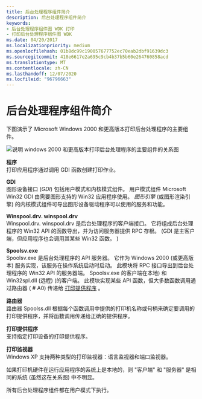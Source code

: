 ```yaml
---
title: 后台处理程序组件简介
description: 后台处理程序组件简介
keywords:
- 后台处理程序组件图 WDK 打印
- 打印后台处理程序组件图 WDK
ms.date: 04/20/2017
ms.localizationpriority: medium
ms.openlocfilehash: 01b8dc99c190057677752ec70eab2dbf91639dc3
ms.sourcegitcommit: 418e6617e2a695c9cb4b37b5b60e264760858acd
ms.translationtype: MT
ms.contentlocale: zh-CN
ms.lasthandoff: 12/07/2020
ms.locfileid: "96796663"
---
```

# <a name="introduction-to-spooler-components"></a>后台处理程序组件简介





下图演示了 Microsoft Windows 2000 和更高版本打印后台处理程序的主要组件。

![说明 windows 2000 和更高版本打印后台处理程序的主要组件的关系图](images/spoocomp.png)

<a href="" id="application-"></a>**程序**   
打印应用程序通过调用 GDI 函数创建打印作业。

<a href="" id="gdi-"></a>**GDI**   
图形设备接口 (*GDI*) 包括用户模式和内核模式组件。 用户模式组件 Microsoft Win32 GDI 由需要图形支持的 Win32 应用程序使用。 *图形引擎* (或图形渲染引擎) 的内核模式组件可导出图形设备驱动程序可以使用的服务和功能。

<a href="" id="winspool-drv-"></a>**Winspool.drv. winspool.drv**   
Winspool.drv. winspool.drv 是后台处理程序的客户端接口。 它将组成后台处理程序的 Win32 API 的函数导出，并为访问服务器提供 RPC 存根。  (GDI 是主客户端，但应用程序也会调用其某些 Win32 函数。 ) 

<a href="" id="spoolsv-exe-"></a>**Spoolsv.exe**   
Spoolsv.exe 是后台处理程序的 API 服务器。 它作为 Windows 2000 (或更高版本) 服务实现，该服务在操作系统启动时启动。 此模块将 RPC 接口导出到后台处理程序的 Win32 API 的服务器端。 Spoolsv.exe 的客户端在本地) 和 Win32spl.dll (远程)  (的客户端。 此模块实现某些 API 函数，但大多数函数调用通过路由器 ( # A0) 传递给 [打印提供程序](print-providers.md) 。

<a href="" id="router-"></a>**路由器**   
路由器 Spoolss.dll 根据每个函数调用中提供的打印机名称或句柄来确定要调用的打印提供程序，并将函数调用传递给正确的提供程序。

<a href="" id="print-provider-"></a>**打印提供程序**   
支持指定打印设备的打印提供程序。

<a href="" id="print-monitor-"></a>**打印监视器**   
Windows XP 支持两种类型的打印监视器：语言监视器和端口监视器。

如果打印机硬件在运行应用程序的系统上是本地的，则 "客户端" 和 "服务器" 是相同的系统 (虽然这在关系图) 中不明显。

所有后台处理程序组件都在用户模式下执行。

 

 




